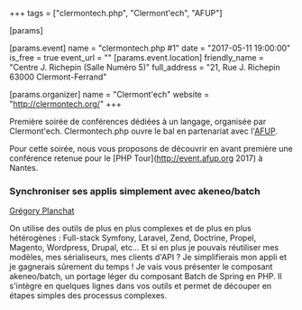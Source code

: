 +++
tags = ["clermontech.php", "Clermont'ech", "AFUP"]

[params]

[params.event]
name = "clermontech.php #1"
date = "2017-05-11 19:00:00"
is_free = true
event_url = ""
[params.event.location]
friendly_name = "Centre J. Richepin (Salle Numéro 5)"
full_address = "21, Rue J. Richepin 63000 Clermont-Ferrand"

[params.organizer]
name = "Clermont'ech"
website = "http://clermontech.org/"
+++

Première soirée de conférences dédiées à un langage, organisée par Clermont'ech. Clermontech.php ouvre le bal en partenariat avec l'[AFUP](http://afup.org).

Pour cette soirée, nous vous proposons de découvrir en avant première une conférence retenue pour le [PHP Tour](http://event.afup.org 2017) à Nantes.

### Synchroniser ses applis simplement avec akeneo/batch

[Grégory Planchat](https://twitter.com/gplanchat)

On utilise des outils de plus en plus complexes et de plus en plus hétérogènes : Full-stack Symfony, Laravel, Zend, Doctrine, Propel, Magento, Wordpress, Drupal, etc... Et si en plus je pouvais réutiliser mes modèles, mes sérialiseurs, mes clients d'API ? Je simplifierais mon appli et je gagnerais sûrement du temps ! Je vais vous présenter le composant akeneo/batch, un portage léger du composant Batch de Spring en PHP. Il s'intègre en quelques lignes dans vos outils et permet de découper en étapes simples des processus complexes.
